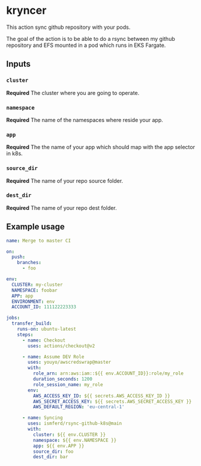 # kryncer

This action sync github repository with your pods.

The goal of the action is to be able to do a rsync between my github repository and EFS mounted in a pod which runs in EKS Fargate.

## Inputs

### `cluster`

**Required** The cluster where you are going to operate.

### `namespace`

**Required** The name of the namespaces where reside your app.

### `app`

**Required** The the name of your app  which should map with the app selector in k8s.

### `source_dir`

**Required** The name of your repo source folder.

### `dest_dir`

**Required** The name of your repo dest folder.

## Example usage

```yaml
name: Merge to master CI

on:
  push:
    branches:
      - foo

env:
  CLUSTER: my-cluster
  NAMESPACE: foobar
  APP: app
  ENVIRONMENT: env
  ACCOUNT_ID: 111122223333

jobs:
  transfer_build:
    runs-on: ubuntu-latest
    steps:
      - name: Checkout
        uses: actions/checkout@v2

      - name: Assume DEV Role
        uses: youyo/awscredswrap@master
        with:
          role_arn: arn:aws:iam::${{ env.ACCOUNT_ID}}:role/my_role
          duration_seconds: 1200
          role_session_name: my_role
        env:
          AWS_ACCESS_KEY_ID: ${{ secrets.AWS_ACCESS_KEY_ID }}
          AWS_SECRET_ACCESS_KEY: ${{ secrets.AWS_SECRET_ACCESS_KEY }}
          AWS_DEFAULT_REGION: 'eu-central-1'

      - name: Syncing
        uses: ismferd/rsync-github-k8s@main
        with:
          cluster: ${{ env.CLUSTER }}
          namespace: ${{ env.NAMESPACE }}
          app: ${{ env.APP }}
          source_dir: foo
          dest_dir: bar
```
